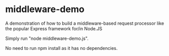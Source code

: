 # middleware-demo

A demonstration of how to build a middleware-based request processor like the popular Express framework for/in Node.JS

Simply run "node middleware-demo.js".

No need to run npm install as it has no dependencies.